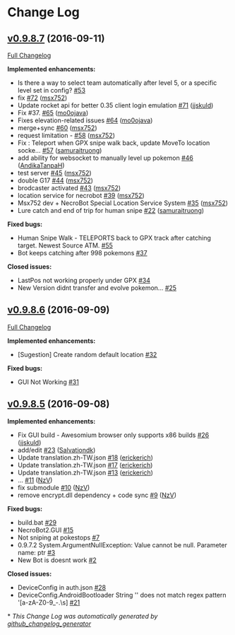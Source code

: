 # Change Log

## [v0.9.8.7](https://github.com/Necrobot-Private/NecroBot/tree/v0.9.8.7) (2016-09-11)
[Full Changelog](https://github.com/Necrobot-Private/NecroBot/compare/v0.9.8.6...v0.9.8.7)

**Implemented enhancements:**

- Is there a way to select team automatically after level 5, or a specific level set in config? [\#53](https://github.com/Necrobot-Private/NecroBot/issues/53)
- fix [\#72](https://github.com/Necrobot-Private/NecroBot/pull/72) ([msx752](https://github.com/msx752))
- Update rocket api for better 0.35 client login emulation [\#71](https://github.com/Necrobot-Private/NecroBot/pull/71) ([jjskuld](https://github.com/jjskuld))
- Fix \#37. [\#65](https://github.com/Necrobot-Private/NecroBot/pull/65) ([mo0ojava](https://github.com/mo0ojava))
- Fixes elevation-related issues [\#64](https://github.com/Necrobot-Private/NecroBot/pull/64) ([mo0ojava](https://github.com/mo0ojava))
- merge+sync [\#60](https://github.com/Necrobot-Private/NecroBot/pull/60) ([msx752](https://github.com/msx752))
- request limitation - [\#58](https://github.com/Necrobot-Private/NecroBot/pull/58) ([msx752](https://github.com/msx752))
- Fix : Teleport when GPX snipe walk back, update MoveTo location socke… [\#57](https://github.com/Necrobot-Private/NecroBot/pull/57) ([samuraitruong](https://github.com/samuraitruong))
- add ability for websocket to manually level up pokemon [\#46](https://github.com/Necrobot-Private/NecroBot/pull/46) ([AndikaTanpaH](https://github.com/AndikaTanpaH))
- test server [\#45](https://github.com/Necrobot-Private/NecroBot/pull/45) ([msx752](https://github.com/msx752))
- double G17 [\#44](https://github.com/Necrobot-Private/NecroBot/pull/44) ([msx752](https://github.com/msx752))
- brodcaster activated [\#43](https://github.com/Necrobot-Private/NecroBot/pull/43) ([msx752](https://github.com/msx752))
- location service for necrobot [\#39](https://github.com/Necrobot-Private/NecroBot/pull/39) ([msx752](https://github.com/msx752))
- Msx752 dev + NecroBot Special Location Service System [\#35](https://github.com/Necrobot-Private/NecroBot/pull/35) ([msx752](https://github.com/msx752))
- Lure catch and end of trip for human snipe [\#22](https://github.com/Necrobot-Private/NecroBot/pull/22) ([samuraitruong](https://github.com/samuraitruong))

**Fixed bugs:**

- Human Snipe Walk - TELEPORTS back to GPX track after catching target. Newest Source ATM. [\#55](https://github.com/Necrobot-Private/NecroBot/issues/55)
- Bot keeps catching after 998 pokemons [\#37](https://github.com/Necrobot-Private/NecroBot/issues/37)

**Closed issues:**

- LastPos not working properly under GPX [\#34](https://github.com/Necrobot-Private/NecroBot/issues/34)
- New Version didnt transfer and evolve pokemon... [\#25](https://github.com/Necrobot-Private/NecroBot/issues/25)

## [v0.9.8.6](https://github.com/Necrobot-Private/NecroBot/tree/v0.9.8.6) (2016-09-09)
[Full Changelog](https://github.com/Necrobot-Private/NecroBot/compare/v0.9.8.5...v0.9.8.6)

**Implemented enhancements:**

- \[Sugestion\] Create random default location [\#32](https://github.com/Necrobot-Private/NecroBot/issues/32)

**Fixed bugs:**

- GUI Not Working  [\#31](https://github.com/Necrobot-Private/NecroBot/issues/31)

## [v0.9.8.5](https://github.com/Necrobot-Private/NecroBot/tree/v0.9.8.5) (2016-09-08)
**Implemented enhancements:**

- Fix GUI build - Awesomium browser only supports x86 builds [\#26](https://github.com/Necrobot-Private/NecroBot/pull/26) ([jjskuld](https://github.com/jjskuld))
- add/edit [\#23](https://github.com/Necrobot-Private/NecroBot/pull/23) ([Salvationdk](https://github.com/Salvationdk))
- Update translation.zh-TW.json [\#18](https://github.com/Necrobot-Private/NecroBot/pull/18) ([erickerich](https://github.com/erickerich))
- Update translation.zh-TW.json [\#17](https://github.com/Necrobot-Private/NecroBot/pull/17) ([erickerich](https://github.com/erickerich))
- Update translation.zh-TW.json [\#13](https://github.com/Necrobot-Private/NecroBot/pull/13) ([erickerich](https://github.com/erickerich))
- ... [\#11](https://github.com/Necrobot-Private/NecroBot/pull/11) ([NzV](https://github.com/NzV))
- fix submodule [\#10](https://github.com/Necrobot-Private/NecroBot/pull/10) ([NzV](https://github.com/NzV))
- remove encrypt.dll dependency + code sync [\#9](https://github.com/Necrobot-Private/NecroBot/pull/9) ([NzV](https://github.com/NzV))

**Fixed bugs:**

- build.bat [\#29](https://github.com/Necrobot-Private/NecroBot/issues/29)
- NecroBot2.GUI [\#15](https://github.com/Necrobot-Private/NecroBot/issues/15)
- Not sniping at pokestops [\#7](https://github.com/Necrobot-Private/NecroBot/issues/7)
- 0.9.7.2 System.ArgumentNullException: Value cannot be null. Parameter name: ptr [\#3](https://github.com/Necrobot-Private/NecroBot/issues/3)
- New Bot is doesnt work [\#2](https://github.com/Necrobot-Private/NecroBot/issues/2)

**Closed issues:**

- DeviceConfig in auth.json  [\#28](https://github.com/Necrobot-Private/NecroBot/issues/28)
- DeviceConfig.AndroidBootloader String '' does not match regex pattern '\[a-zA-Z0-9\_\-\.\s\] [\#21](https://github.com/Necrobot-Private/NecroBot/issues/21)



\* *This Change Log was automatically generated by [github_changelog_generator](https://github.com/skywinder/Github-Changelog-Generator)*